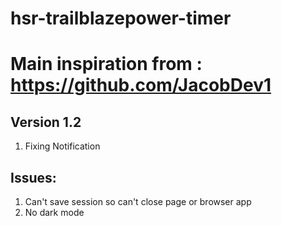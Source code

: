 # hsr-trailblazepower-timer
# Main inspiration from : https://github.com/JacobDev1

## Version 1.2
1. Fixing Notification

## Issues:
1. Can't save session so can't close page or browser app
2. No dark mode
